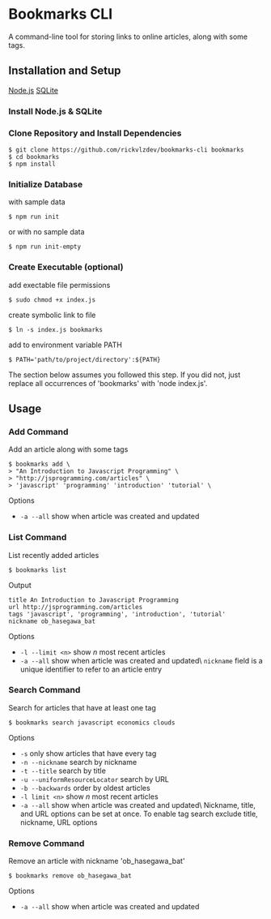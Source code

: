 # Bookmarks CLI

A command-line tool for storing links to online articles, along with some tags.

## Installation and Setup
[Node.js](https://nodejs.org/en/)
[SQLite](https://www.sqlite.org/download.html)

### Install Node.js & SQLite

### Clone Repository and Install Dependencies
```
$ git clone https://github.com/rickvlzdev/bookmarks-cli bookmarks
$ cd bookmarks
$ npm install
```
### Initialize Database
with sample data
```
$ npm run init
```
or with no sample data
```
$ npm run init-empty
```

### Create Executable (optional)
add exectable file permissions
```
$ sudo chmod +x index.js
```
create symbolic link to file
```
$ ln -s index.js bookmarks
```
add to environment variable PATH
```
$ PATH='path/to/project/directory':${PATH}
```
The section below assumes you followed this step. If you did not, just replace all occurrences of 'bookmarks' with 'node index.js'.

## Usage

### Add Command
Add an article along with some tags
```
$ bookmarks add \
> "An Introduction to Javascript Programming" \
> "http://jsprogramming.com/articles" \
> 'javascript' 'programming' 'introduction' 'tutorial' \
```
Options
* `-a --all` show when article was created and updated

### List Command
List recently added articles
```
$ bookmarks list
```
Output
```
title An Introduction to Javascript Programming
url http://jsprogramming.com/articles
tags 'javascript', 'programming', 'introduction', 'tutorial'
nickname ob_hasegawa_bat
```
Options
* `-l --limit <n>` show *n* most recent articles
* `-a --all` show when article was created and updated\\
`nickname` field is a unique identifier to refer to an article entry

### Search Command
Search for articles that have at least one tag
```
$ bookmarks search javascript economics clouds
```
Options
* `-s` only show articles that have every tag
* `-n --nickname` search by nickname
* `-t --title` search by title
* `-u --uniformResourceLocator` search by URL
* `-b --backwards` order by oldest articles
* `-l limit <n>` show *n* most recent articles
* `-a --all` show when article was created and updated\\
Nickname, title, and URL options can be set at once. To enable tag search exclude title, nickname, URL options

### Remove Command
Remove an article with nickname 'ob_hasegawa_bat'
```
$ bookmarks remove ob_hasegawa_bat
```
Options
* `-a --all` show when article was created and updated
